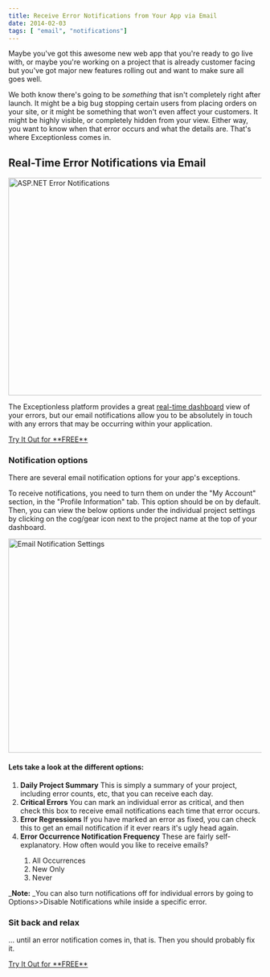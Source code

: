 ```yaml
---
title: Receive Error Notifications from Your App via Email
date: 2014-02-03
tags: [ "email", "notifications"]
---
```

Maybe you've got this awesome new web app that you're ready to go live with, or maybe you're working on a project that is already customer facing but you've got major new features rolling out and want to make sure all goes well.

We both know there's going to be _something_ that isn't completely right after launch. It might be a big bug stopping certain users from placing orders on your site, or it might be something that won't even affect your customers. It might be highly visible, or completely hidden from your view. Either way, you want to know when that error occurs and what the details are. That's where Exceptionless comes in.<!--more-->

## Real-Time Error Notifications via Email

<img loading="lazy" class="aligncenter size-full wp-image-147" alt="ASP.NET Error Notifications" src="/assets/img/news/notification.png" width="665" height="433" data-id="147" srcset="/assets/notification.png 665w, /assets/notification-300x195.png 300w" sizes="(max-width: 665px) 100vw, 665px" />

The Exceptionless platform provides a great [real-time dashboard](/project-portal-tour/ "Error Reporting Dashboard") view of your errors, but our email notifications allow you to be absolutely in touch with any errors that may be occurring within your application.

<div class="signup center">
  <a class="btn btn-large btn-primary" href="https://be.exceptionless.io/signup">Try It Out for **FREE**</a>
</div>

### Notification options

There are several email notification options for your app's exceptions.

To receive notifications, you need to turn them on under the "My Account" section, in the "Profile Information" tab. This option should be on by default. Then, you can view the below options under the individual project settings by clicking on the cog/gear icon next to the project name at the top of your dashboard.

<img loading="lazy" class="aligncenter size-full wp-image-2331" alt="Email Notification Settings" src="/assets/img/news/email-notification-settings.png" width="548" height="426" data-id="2331" srcset="/assets/email-notification-settings.png 548w, /assets/email-notification-settings-300x233.png 300w" sizes="(max-width: 548px) 100vw, 548px" />

#### Lets take a look at the different options:

  1. **Daily Project Summary**
    This is simply a summary of your project, including error counts, etc, that you can receive each day.
  2. **Critical Errors**
    You can mark an individual error as critical, and then check this box to receive email notifications each time that error occurs.
  3. **Error Regressions**
    If you have marked an error as fixed, you can check this to get an email notification if it ever rears it's ugly head again.
  4. **Error Occurrence Notification Frequency**
    These are fairly self-explanatory. How often would you like to receive emails?</p>
      1. All Occurrences
      2. New Only
      3. Never

_**Note:** _You can also turn notifications off for individual errors by going to Options>>Disable Notifications while inside a specific error.

### Sit back and relax

... until an error notification comes in, that is. Then you should probably fix it.

<div class="signup center">
  <a class="btn btn-large btn-primary" href="https://be.exceptionless.io/signup">Try It Out for **FREE**</a>
</div>


